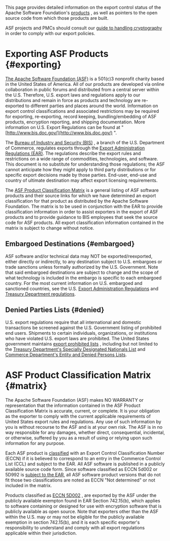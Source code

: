 This page provides detailed information on the export control status of the
Apache Software Foundation's [products](#matrix) , as well as pointers to
the open source code from which those products are built.

ASF projects and PMCs should consult our [guide to handling
cryptography](/dev/crypto.html) in order to comply with our export
policies.

# Exporting ASF Products  {#exporting}

[The Apache Software Foundation (ASF)](/foundation/)
is a 501(c)3 nonprofit charity based in the United States of America. All
of our products are developed via online collaboration in public forums and
distributed from a central server within the U.S. Therefore, U.S. export
laws and regulations apply to our distributions and remain in force as
products and technology are re-exported to different parties and places
around the world. Information on export control classifications and
associated restrictions may be required for exporting, re-exporting, record
keeping, bundling/embedding of ASF products, encryption reporting, and
shipping documentation. More information on U.S. Export Regulations can be
found at " [http://www.bis.doc.gov/](http://www.bis.doc.gov/) ".

The [Bureau of Industry and Security (BIS)](http://bxa.doc.gov/) , a branch
of the U.S. Department of Commerce, regulates exports through the [Export
Administration Regulations
(EAR)](http://www.access.gpo.gov/bis/ear/ear_data.html). The regulations
describe the export rules and restrictions on a wide range of commodities,
technologies, and software. This document is no substitute for
understanding those regulations; the ASF cannot anticipate how they might
apply to third party distributions or for specific export decisions made by
those parties. End-user, end-use and country of ultimate destination may
affect export licensing requirements.

The [ASF Product Classification Matrix](#matrix) is a general listing of
ASF software products and their source links for which we have determined
an export classification for that product as distributed by the Apache
Software Foundation. The matrix is to be used in conjunction with the EAR
to provide classification information in order to assist exporters in the
export of ASF products and to provide guidance to BIS employees that seek
the source code for ASF products. All export classification information
contained in the matrix is subject to change without notice.

## Embargoed Destinations  {#embargoed}

ASF software and/or technical data may NOT be exported/reexported, either
directly or indirectly, to any destination subject to U.S. embargoes or
trade sanctions unless formally authorized by the U.S. Government. Note
that said embargoed destinations are subject to change and the scope of
what technology is included in the embargo is specific to each embargoed
country. For the most current information on U.S. embargoed and sanctioned
countries, see the U.S. [Export Administration
Regulations](http://www.access.gpo.gov/bis/index.html) and [Treasury
Department regulations](http://www.treas.gov/offices/enforcement/ofac/).

## Denied Parties Lists  {#denied}

U.S. export regulations require that all international and domestic
transactions be screened against the U.S. Government listing of prohibited
end users. Shipments to certain individuals, organizations, or institutions
who have violated U.S. export laws are prohibited. The United States
government maintains [export prohibited
lists](http://www.bis.doc.gov/ComplianceAndEnforcement/ListsToCheck.htm) ,
including but not limited to the [Treasury Department's Specially
Designated Nationals
List](http://www.treas.gov/offices/eotffc/ofac/sdn/index.html) and
[Commerce Department's Entity and Denied Persons
Lists](http://bxa.doc.gov/dpl/Default.shtm).

# ASF Product Classification Matrix  {#matrix}

The Apache Software Foundation (ASF) makes NO WARRANTY or representation
that the information contained in the ASF Product Classification Matrix is
accurate, current, or complete. It is your obligation as the exporter to
comply with the current applicable requirements of United States export
rules and regulations. Any use of such information by you is without
recourse to the ASF and is at your own risk. The ASF is in no way
responsible for any damages, whether direct, consequential, incidental, or
otherwise, suffered by you as a result of using or relying upon such
information for any purpose.

Each ASF product is
[classified](http://www.bis.doc.gov/licensing/exportingbasics.htm) with an
Export Control Classification Number (ECCN) if it is believed to correspond
to an entry in the Commerce Control List (CCL) and subject to the EAR. All
ASF software is published in a publicly available source code form. Since
software classified as ECCN 5d002 or 5D992 is [subject to the 
EAR](http://www.access.gpo.gov/bis/ear/txt/734.txt), all ASF
software product versions that do not fit those two classifications are
noted as ECCN "Not determined" or not included in the matrix.

Products classified as [ECCN
5D002](http://www.access.gpo.gov/bis/ear/txt/ccl5-pt2.txt) , are exported
by the ASF under the publicly available exempton found in EAR Section 742.15(b),
which applies to software containing or designed for use with encryption software 
that is publicly available as open source. Note that exporters other than the
ASF within the U.S. may or may not be eligible for the publicly available exemption 
in section 742.15(b), and it is each specific exporter's responsibility to understand 
and comply with all export regulations applicable within their jurisdiction.

